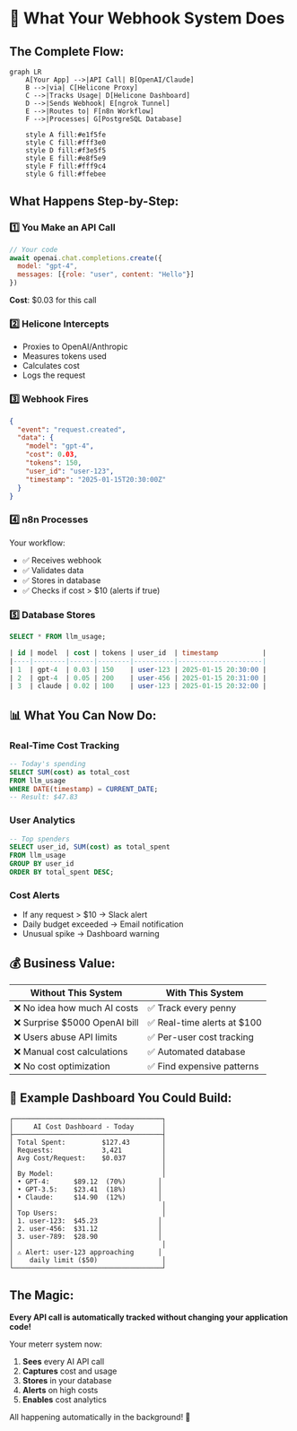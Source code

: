 # 🔄 What Your Webhook System Does

## The Complete Flow:

```mermaid
graph LR
    A[Your App] -->|API Call| B[OpenAI/Claude]
    B -->|via| C[Helicone Proxy]
    C -->|Tracks Usage| D[Helicone Dashboard]
    D -->|Sends Webhook| E[ngrok Tunnel]
    E -->|Routes to| F[n8n Workflow]
    F -->|Processes| G[PostgreSQL Database]
    
    style A fill:#e1f5fe
    style C fill:#fff3e0
    style D fill:#f3e5f5
    style E fill:#e8f5e9
    style F fill:#fff9c4
    style G fill:#ffebee
```

## What Happens Step-by-Step:

### 1️⃣ **You Make an API Call**
```javascript
// Your code
await openai.chat.completions.create({
  model: "gpt-4",
  messages: [{role: "user", content: "Hello"}]
})
```
**Cost**: $0.03 for this call

### 2️⃣ **Helicone Intercepts**
- Proxies to OpenAI/Anthropic
- Measures tokens used
- Calculates cost
- Logs the request

### 3️⃣ **Webhook Fires**
```json
{
  "event": "request.created",
  "data": {
    "model": "gpt-4",
    "cost": 0.03,
    "tokens": 150,
    "user_id": "user-123",
    "timestamp": "2025-01-15T20:30:00Z"
  }
}
```

### 4️⃣ **n8n Processes**
Your workflow:
- ✅ Receives webhook
- ✅ Validates data
- ✅ Stores in database
- ✅ Checks if cost > $10 (alerts if true)

### 5️⃣ **Database Stores**
```sql
SELECT * FROM llm_usage;

| id | model  | cost | tokens | user_id  | timestamp           |
|----|--------|------|--------|----------|---------------------|
| 1  | gpt-4  | 0.03 | 150    | user-123 | 2025-01-15 20:30:00 |
| 2  | gpt-4  | 0.05 | 200    | user-456 | 2025-01-15 20:31:00 |
| 3  | claude | 0.02 | 100    | user-123 | 2025-01-15 20:32:00 |
```

## 📊 What You Can Now Do:

### Real-Time Cost Tracking
```sql
-- Today's spending
SELECT SUM(cost) as total_cost 
FROM llm_usage 
WHERE DATE(timestamp) = CURRENT_DATE;
-- Result: $47.83
```

### User Analytics
```sql
-- Top spenders
SELECT user_id, SUM(cost) as total_spent 
FROM llm_usage 
GROUP BY user_id 
ORDER BY total_spent DESC;
```

### Cost Alerts
- If any request > $10 → Slack alert
- Daily budget exceeded → Email notification
- Unusual spike → Dashboard warning

## 💰 Business Value:

| Without This System | With This System |
|-------------------|------------------|
| ❌ No idea how much AI costs | ✅ Track every penny |
| ❌ Surprise $5000 OpenAI bill | ✅ Real-time alerts at $100 |
| ❌ Users abuse API limits | ✅ Per-user cost tracking |
| ❌ Manual cost calculations | ✅ Automated database |
| ❌ No cost optimization | ✅ Find expensive patterns |

## 🎯 Example Dashboard You Could Build:

```
┌─────────────────────────────────────┐
│     AI Cost Dashboard - Today       │
├─────────────────────────────────────┤
│ Total Spent:         $127.43        │
│ Requests:            3,421          │
│ Avg Cost/Request:    $0.037         │
│                                     │
│ By Model:                           │
│ • GPT-4:      $89.12  (70%)        │
│ • GPT-3.5:    $23.41  (18%)        │
│ • Claude:     $14.90  (12%)        │
│                                     │
│ Top Users:                          │
│ 1. user-123:  $45.23               │
│ 2. user-456:  $31.12               │
│ 3. user-789:  $28.90               │
│                                     │
│ ⚠️ Alert: user-123 approaching      │
│    daily limit ($50)                │
└─────────────────────────────────────┘
```

## The Magic: 
**Every API call is automatically tracked without changing your application code!**

Your meterr system now:
1. **Sees** every AI API call
2. **Captures** cost and usage
3. **Stores** in your database
4. **Alerts** on high costs
5. **Enables** cost analytics

All happening automatically in the background! 🚀